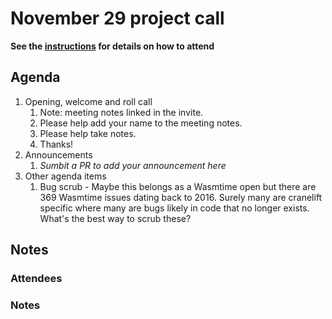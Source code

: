 # November 29 project call

**See the [instructions](../README.md) for details on how to attend**

## Agenda
1. Opening, welcome and roll call
    1. Note: meeting notes linked in the invite.
    1. Please help add your name to the meeting notes.
    1. Please help take notes.
    1. Thanks!
1. Announcements
    1. _Sumbit a PR to add your announcement here_
1. Other agenda items
    1. Bug scrub - Maybe this belongs as a Wasmtime open but there are 369 Wasmtime issues dating back to 2016. Surely many are cranelift specific where many are bugs likely in code that no longer exists. What's the best way to scrub these?
## Notes

### Attendees

### Notes

